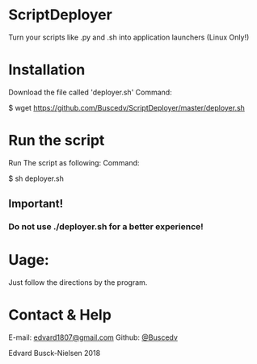 # ScriptDeployer
Turn your scripts like .py and .sh into application launchers (Linux Only!)

# Installation

Download the file called 'deployer.sh'
Command:

$ wget https://github.com/Buscedv/ScriptDeployer/master/deployer.sh

# Run the script

Run The script as following:
Command:

$ sh deployer.sh

## Important!

### Do not use ./deployer.sh for a better experience!

# Uage:

Just follow the directions by the program.

# Contact & Help

E-mail: edvard1807@gmail.com
Github: <a href="https://gituhb.com/Buscedv" target="blank"> @Buscedv </a>


Edvard Busck-Nielsen 2018
